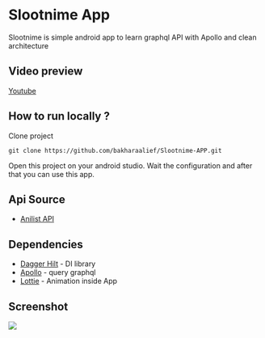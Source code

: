 # Slootnime App
Slootnime is simple android app to learn graphql API with Apollo and clean architecture

## Video preview
[Youtube](https://www.youtube.com/shorts/EQIaCG7K9mA)

## How to run locally ?
Clone project
```
git clone https://github.com/bakharaalief/Slootnime-APP.git
```
Open this project on your android studio. Wait the configuration and after that you can use this app.

## Api Source
- [Anilist API](https://studio.apollographql.com/sandbox/explorer?endpoint=https%3A%2F%2Fgraphql.anilist.co&explorerURLState=N4IgJg9gxgrgtgUwHYBcQC4TADpIAR4AKAhgOYJ474F6JgCWxluNNAzvSggKoBOANi1Z4UnfhSrCayUv3psAFkKlJiogG4JlNAL7aCYBGyi96AB1EQk2vdVs6QAGhDrip4gCNxbDFmy9cBx0gA)

## Dependencies
- [Dagger Hilt](https://github.com/google/dagger) - DI library
- [Apollo](https://github.com/apollographql/apollo-kotlin) - query graphql
- [Lottie](https://github.com/airbnb/lottie-android) - Animation inside App

## Screenshot
<img src="./preview/preview-1.png"/>
